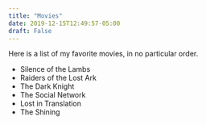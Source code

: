 ```yaml
---
title: "Movies"
date: 2019-12-15T12:49:57-05:00
draft: False
---
```


Here is a list of my favorite movies, in no particular order. 

* Silence of the Lambs
* Raiders of the Lost Ark
* The Dark Knight
* The Social Network
* Lost in Translation
* The Shining
